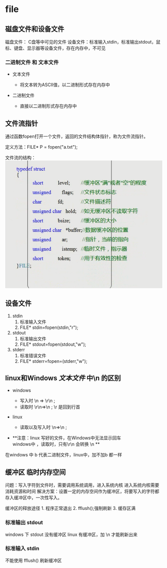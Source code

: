 # file

## 磁盘文件和设备文件
磁盘文件： C盘等中可见的文件
设备文件：标准输入stdin，标准输出stdout，鼠标、键盘、显示器等设备文件，存在内存中，不可见

### 二进制文件 和 文本文件

* 文本文件
    * 将文本转为ASCII值，以二进制形式存在内存中
    
* 二进制文件
    * 直接以二进制形式存在内存中


## 文件流指针
通过函数fopen打开一个文件，返回的文件结构体指针，称为文件流指针。

定义方法：FILE* P = fopen("a.txt");

文件流的结构：
![](vx_images/4190913238773.png)



## 设备文件
1. stdin
    1. 标准输入文件
    2. FILE* stdin=fopen(stdin,"r");
2. stdout
    1. 标准输出文件
    2. FILE* stdout=fopen(stdout,"w");
3. stderr
    1. 标准错误文件
    2. FILE* stderr=fopen=(stderr,"w");
    


## linux和Windows *文本文件* 中\n 的区别

* windows
    *  写入时 \n => \r\n        ;
    * 读取时  \r\n=>\n         ;
\r 是回到行首
    
* linux 
    * 读取以及写入时  \n=>\n ;  
    
* **注意：linux 写好的文件，在Windows中无法显示回车   
windows中 ，读取时，只有\r\n 会转换 \n **

在windows 中 b 代表二进制文件，linux中，加不加b 都一样



## 缓冲区  临时内存空间
问题：写入字符到文件时，需要调用系统调用，进入系统内核
进入系统内核需要消耗资源和时间
解决方案：设置一定的内存空间作为缓冲区，将要写入的字符都存入缓冲区中，一次性写入。

缓冲区的释放途径
    1. 程序正常退出
    2. fflush();强制刷新
    3. 缓存区满


### 标准输出 stdout
windows 下 stdout 没有缓冲区 
linux 有缓冲区，加 \n 才能刷新出来

### 标准输入 stdin
不能使用 fflush() 刷新缓冲区 